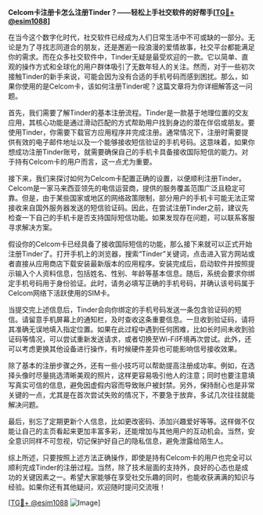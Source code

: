 **Celcom卡注册卡怎么注册Tinder？——轻松上手社交软件的好帮手[[TG💪+ @esim1088](https://t.me/s/esim1088)]**

在当今这个数字化时代，社交软件已经成为人们日常生活中不可或缺的一部分。无论是为了寻找志同道合的朋友，还是邂逅一段浪漫的爱情故事，社交平台都能满足你的需求。而在众多社交软件中，Tinder无疑是最受欢迎的一款。它以简单、直观的操作方式和全球化的用户群体吸引了无数年轻人的关注。然而，对于一些初次接触Tinder的新手来说，可能会因为没有合适的手机号码而感到困扰。那么，如果你使用的是Celcom卡，该如何注册Tinder呢？这篇文章将为你详细解答这一问题。

首先，我们需要了解Tinder的基本注册流程。Tinder是一款基于地理位置的交友应用，其核心功能是通过滑动匹配的方式帮助用户找到身边的潜在伴侣或朋友。要使用Tinder，你需要下载官方应用程序并完成注册。通常情况下，注册时需要提供有效的电子邮件地址以及一个能够接收短信验证的手机号码。这意味着，如果你想成功注册Tinder账号，就需要确保自己的手机卡具备接收国际短信的能力。对于持有Celcom卡的用户而言，这一点尤为重要。

接下来，我们来探讨如何为Celcom卡配置正确的设置，以便顺利注册Tinder。Celcom是一家马来西亚领先的电信运营商，提供的服务覆盖范围广泛且稳定可靠。但是，由于某些国家或地区的网络政策限制，部分用户的手机卡可能无法正常接收来自国外服务器发送的短信验证码。因此，在尝试注册Tinder之前，建议先检查一下自己的手机卡是否支持国际短信功能。如果发现存在问题，可以联系客服寻求解决方案。

假设你的Celcom卡已经具备了接收国际短信的功能，那么接下来就可以正式开始注册Tinder了。打开手机上的浏览器，搜索“Tinder”关键词，点击进入官方网站或者直接从应用商店下载安装最新版本的应用程序。安装完成后，启动软件并按照提示输入个人资料信息，包括姓名、性别、年龄等基本信息。随后，系统会要求你绑定手机号码用于身份验证。此时，请务必填写正确的手机号码，并确认该号码属于Celcom网络下活跃使用的SIM卡。

当提交完上述信息后，Tinder会向你绑定的手机号码发送一条包含验证码的短信。请留意手机屏幕上的通知栏，及时查收这条重要信息。一旦收到验证码，请将其准确无误地填入指定位置。如果在此过程中遇到任何困难，比如长时间未收到验证码等情况，可以尝试重新发送请求，或者切换至Wi-Fi环境再次尝试。此外，还可以考虑更换其他设备进行操作，有时候硬件差异也可能影响信号接收效果。

除了基本的注册步骤之外，还有一些小技巧可以帮助提高注册成功率。例如，在选择头像时尽量挑选清晰美观的照片，这样更容易吸引他人的注意；同时也要注意填写真实可信的信息，避免因虚假内容而导致账户被封禁。另外，保持耐心也是非常关键的一点，尤其是在首次尝试失败的情况下，不要急于放弃，多试几次往往就能解决问题。

最后，别忘了定期更新个人信息，比如更改密码、添加兴趣爱好等等。这样做不仅能让自己的主页看起来更加丰富多彩，还能增加与其他用户的互动机会。当然，安全意识同样不可忽视，切记保护好自己的隐私信息，避免泄露给陌生人。

综上所述，只要按照上述方法正确操作，即使是持有Celcom卡的用户也完全可以顺利完成Tinder的注册过程。当然，除了技术层面的支持外，良好的心态也是成功的关键因素之一。希望大家能够在享受社交乐趣的同时，也能收获满满的知识与经验。如果你还有其他疑问，欢迎随时提问交流哦！

[[TG💪+ @esim1088](https://t.me/s/esim1088) ![Image](https://i.postimg.cc/4NQfJmqS/Snipaste-2025-05-13-00-14-12.png)]